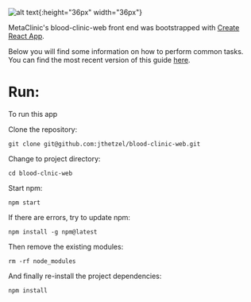 ![alt text](https://cdn.rawgit.com/jthetzel/blood-clinic-web/develop/src/assets/metaclinic.svg "Logo Title Text 1"){:height="36px" width="36px"}

MetaClinic's blood-clinic-web front end was bootstrapped with [Create React App](https://github.com/facebookincubator/create-react-app).

Below you will find some information on how to perform common tasks.<br>
You can find the most recent version of this guide [here](https://github.com/facebookincubator/create-react-app/blob/master/packages/react-scripts/template/README.md).

# Run:
To run this app

Clone the repository:

```
git clone git@github.com:jthetzel/blood-clinic-web.git
```

Change to project directory:

```
cd blood-clnic-web
```

Start npm:

```
npm start
```

If there are errors, try to update npm:

```
npm install -g npm@latest
```

Then remove the existing modules:

```
rm -rf node_modules
```

And finally re-install the project dependencies:

```
npm install
```

